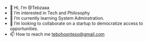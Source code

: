 - 👋 Hi, I’m @Tebzaaa
- 👀 I’m interested in Tech and Philosophy
- 🌱 I’m currently learning System Adminstration.
- 💞️ I’m looking to collaborate on a startup to democratize access to opportunities.
- 📫 How to reach me tebohosnteso@gmail.com

<!---
Tebzaaa/Tebzaaa is a ✨ special ✨ repository because its `README.md` (this file) appears on your GitHub profile.
You can click the Preview link to take a look at your changes.
--->
